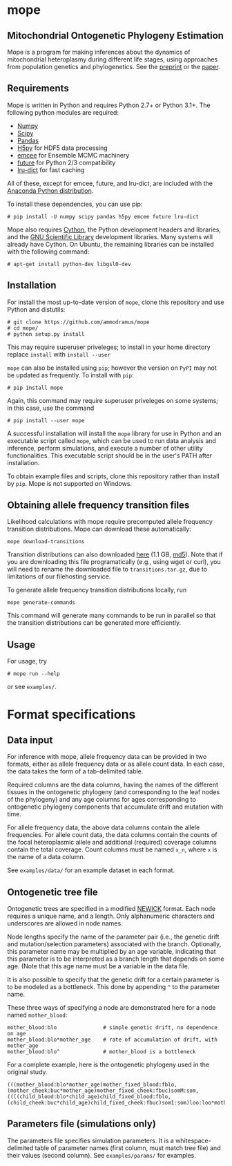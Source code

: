 mope
======

Mitochondrial Ontogenetic Phylogeny Estimation
-----------------------------------------------

Mope is a program for making inferences about the dynamics of mitochondrial
heteroplasmy during different life stages, using approaches from population
genetics and phylogenetics. See the [preprint](https://www.biorxiv.org/content/early/2017/10/17/204479)
or the [paper](https://www.genetics.org/content/208/3/1261).


Requirements
--------------

Mope is written in Python and requires Python 2.7+ or Python 3.1+. The
following python modules are required:
 - [Numpy](http://numpy.org)
 - [Scipy](http://scipy.org)
 - [Pandas](http://pandas.pydata.org)
 - [H5py](http://h5py.org) for HDF5 data processing
 - [emcee](http://dan.iel.fm/emcee/current/) for Ensemble MCMC machinery
 - [future](http://python-future.org/) for Python 2/3 compatibility
 - [lru-dict](https://pypi.python.org/pypi/lru-dict/) for fast caching
 
All of these, except for emcee, future, and lru-dict, are included with the
[Anaconda Python distribution](https://www.anaconda.com/).

To install these dependencies, you can use pip:

```
# pip install -U numpy scipy pandas h5py emcee future lru-dict
```

Mope also requires [Cython](https://cython.org/), the Python development
headers and libraries, and the [GNU Scientific
Library](https://www.gnu.org/software/gsl/) development libraries.
Many systems will already have Cython. On Ubuntu, the remaining libraries can
be installed with the following command:

```
# apt-get install python-dev libgsl0-dev
```

Installation
---------------

For install the most up-to-date version of `mope`, clone this repository and
use Python and distutils:

```
# git clone https://github.com/ammodramus/mope
# cd mope/
# python setup.py install
```

This may require superuser priveleges; to install in your home directory
replace `install` with `install --user`

`mope` can also be installed using `pip`; however the version on `PyPI` may not
be updated as frequently. To install with `pip`:

```
# pip install mope
```

Again, this command may require superuser priveleges on some systems; in this case,
use the command

```
# pip install --user mope
```

A successful installation will install the `mope` library for use in Python and
an executable script called `mope`, which can be used to run data analysis and
inference, perform simulations, and execute a number of other utility
functionalities. This executable script should be in the user's PATH after
installation.

To obtain example files and scripts, clone this repository rather than install
by `pip`. Mope is not supported on Windows.

Obtaining allele frequency transition files
-----------------

Likelihood calculations with mope require precomputed allele frequency
transition distributions. Mope can download these automatically:

```
mope download-transitions
```

Transition distributions can also downloaded
[here](https://berkeley.box.com/shared/static/27ghsfp00xa7g8470ndrp5ft49y7a47y.gz)
(1.1 GB,
[md5](https://berkeley.box.com/shared/static/sk4tzx5ii5a37g62rch53zpgr40gmvta.md5)).
Note that if you are downloading this file programatically (e.g., using wget or
curl), you will need to rename the downloaded file to `transitions.tar.gz`, due
to limitations of our filehosting service.

To generate allele frequency transition distributions locally, run

`mope generate-commands`

This command will generate many commands to be run in parallel so that the
transition distributions can be generated more efficiently.

Usage
--------------

For usage, try

```
# mope run --help
```

or see `examples/`.

Format specifications
==============================

Data input
------------

For inference with mope, allele frequency data can be provided in two formats,
either as allele frequency data or as allele count data. In each case, the data
takes the form of a tab-delimited table.

Required columns are the data columns, having the names of the different
tissues in the ontogenetic phylogeny (and corresponding to the leaf nodes of
the phylogeny) and any age columns for ages corresponding to ontogenetic
phylogeny components that accumulate drift and mutation with time.

For allele frequency data, the above data columns contain the allele
frequencies. For allele count data, the data columns contain the counts of the
focal heteroplasmic allele and additional (required) coverage columns contain
the total coverage. Count columns must be named `x_n`, where `x` is the name
of a data column.

See `examples/data/` for an example dataset in each format.

Ontogenetic tree file
-----------------------

Ontogenetic trees are specified in a modified
[NEWICK](https://en.wikipedia.org/wiki/Newick_format) format. Each node
requires a unique name, and a length. Only alphanumeric characters and
underscores are allowed in node names.

Node lengths specify the name of the parameter pair (i.e., the genetic drift
and mutation/selection parameters) associated with the branch. Optionally, this
parameter name may be multiplied by an age variable, indicating that this
parameter is to be interpreted as a branch length that depends on some age.
(Note that this age name must be a variable in the data file.

It is also possible to specify that the genetic drift for a certain parameter
is to be modeled as a bottleneck. This done by appending `^` to the parameter
name.

These three ways of specifying a node are demonstrated here for a node named
`mother_blood`:

```
mother_blood:blo               # simple genetic drift, no dependence on age
mother_blood:blo*mother_age    # rate of accumulation of drift, with mother_age
mother_blood:blo^              # mother_blood is a bottleneck
```

For a complete example, here is the ontogenetic phylogeny used in the original
study.

```
(((mother_blood:blo*mother_age)mother_fixed_blood:fblo,(mother_cheek:buc*mother_age)mother_fixed_cheek:fbuc)somM:som,((((child_blood:blo*child_age)child_fixed_blood:fblo,(child_cheek:buc*child_age)child_fixed_cheek:fbuc)som1:som)loo:loo*mother_birth_age)eoo:eoo)emb;
```

Parameters file (simulations only)
-----------------------------------

The parameters file specifies simulation parameters. It is a
whitespace-delimited table of parameter names (first column, must match tree
file) and their values (second column). See `examples/params/` for examples.
